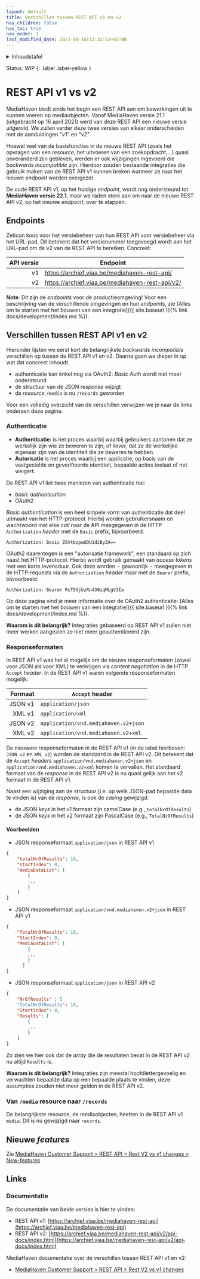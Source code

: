 ```yaml
---
layout: default
title: Verschillen tussen REST API v1 en v2
has_children: false
has_toc: true
nav_order: 3
last_modified_date: 2021-04-16T12:32:52+02:00
---
```


<details markdown="block">
  <summary>
    Inhoudstafel
  </summary>
  {: .text-delta }
1. TOC
{:toc}
</details>

Status: WIP
{: .label .label-yellow }

# REST API v1 vs v2

MediaHaven biedt sinds het begin een REST API aan om bewerkingen uit te kunnen
voeren op mediaobjecten. Vanaf MediaHaven versie 21.1 (uitgebracht op 16 april
2021) werd van deze REST API een nieuwe versie uitgerold. We zullen verder deze
twee versies van elkaar onderscheiden met de aanduidingen "v1" en "v2".

Hoewel veel van de basisfuncties in de nieuwe REST API (zoals het opvragen
van een _resource_, het uitvoeren van een zoekopdracht,...) quasi onveranderd
zijn gebleven, werden er ook wijzigingen ingevoerd die _backwards incompatible_
zijn. Hierdoor zouden bestaande integraties die gebruik maken van de REST API
v1 kunnen breken wanneer ze naar het nieuwe _endpoint_ worden overgezet.

De oude REST API v1, op het huidige _endpoint_, wordt nog ondersteund tot
**MediaHaven versie 22.1**, maar we raden sterk aan om naar de nieuwe REST
API v2, op het nieuwe _endpoint_, over te stappen.

## Endpoints

Zeticon koos voor het versiebeheer van hun REST API voor versiebeheer via het
URL-pad. Dit betekent dat het versienummer toegevoegd wordt aan het URL-pad om
de v2 van de REST API te bereiken. Concreet:

| API versie | Endpoint                                        |
|-----------:|-------------------------------------------------|
| v1         | https://archief.viaa.be/mediahaven-rest-api/    |
| v2         | https://archief.viaa.be/mediahaven-rest-api/v2/ |

**Note**: Dit zijn de _endpoints_ voor de productieomgeving! Voor een
beschrijving van de verschillende omgevingen en hun _endpoints_, zie [Alles om te
starten met het bouwen van een integratie]({{ site.baseurl }}{% link
docs/development/index.md %}).

## Verschillen tussen REST API v1 en v2

Hieronder lijsten we eerst kort de belangrijkste _backwards incompatible_
verschillen op tussen de REST API v1 en v2. Daarna gaan we dieper in op wat
dat concreet inhoudt.

- authenticatie kan énkel nog via OAuth2: _Basic Auth_ wordt niet meer ondersteund
- de structuur van de JSON _response_ wijzigt
- de _resource_ `/media` is nu `/records` geworden

Voor een volledig overzicht van de verschillen verwijzen we je naar de links
onderaan deze pagina.

### Authenticatie

- **Authenticatie**: is het proces waarbij waarbij gebruikers aantonen dat ze
  werkelijk zijn wie ze beweren te zijn, of liever, dat ze de werkelijke
  eigenaar zijn van de identiteit die ze beweren te hebben.
- **Autorisatie** is het proces waarbij een applicatie, op basis van de
  vastgestelde en geverifieerde identiteit, bepaalde acties toelaat of net
  weigert.

De REST API v1 liet twee manieren van authenticatie toe:

- _basic authentication_
- OAuth2

_Basic authentication_ is een heel simpele vorm van authenticatie dat deel
uitmaakt van het HTTP-protocol. Hierbij worden gebruikersnaam en wachtwoord met
elke _call_ naar de API meegegeven in de HTTP `Authorization` _header_ met de
`Basic` prefix, bijvoorbeeld:

    Authorization: Basic ZGVtbzpwQDU1dzByZA==

OAuth2 daarentegen is een "autorisatie framework", een standaard op zich naast
het HTTP-protocol. Hierbij wordt gebruik gemaakt van _access tokens_ met een
korte levensduur. Ook deze worden − gewoonlijk − meegegeven in de HTTP-requests
via de `Authorization` _header_ maar met de  `Bearer` prefix, bijvoorbeeld:

    Authorization: Bearer RsT5OjbzRn430zqMLgV3Ia

Op deze pagina vind je meer informatie over de OAuth2 authenticatie: [Alles om
te starten met het bouwen van een integratie]({{ site.baseurl }}{% link
docs/development/index.md %}).

**Waarom is dit belangrijk?** Integraties gebaseerd op REST API v1 zullen niet
meer werken aangezien ze niet meer geauthenticeerd zijn.

### Responseformaten

In REST API v1 was het al mogelijk om de nieuwe responseformaten (zowel voor
JSON als voor XML) te verkrijgen via _content negotiation_ in de HTTP `Accept`
_header_. In de REST API v1 waren volgende responseformaten mogelijk:

| Formaat | `Accept` header                      |
|--------:|--------------------------------------|
| JSON v1 | `application/json`                   |
|  XML v1 | `application/xml`                    |
| JSON v2 | `application/vnd.mediahaven.v2+json` |
|  XML v2 | `application/vnd.mediahaven.v2+xml`  |

De nieuwere responseformaten in de REST API v1 (in de tabel hierboven: `JSON
v2` en `XML v2`) worden de standaard in de REST API v2. Dit betekent dat de
`Accept` _headers_ `application/vnd.mediahaven.v2+json` en
`application/vnd.mediahaven.v2+xml` komen te vervallen. Het standaard formaat
van de _response_ in de REST API v2 is nu quasi gelijk aan het v2 formaat in
de REST API v1.

Naast een wijziging aan de structuur (i.e. op welk JSON-pad bepaalde data te
vinden is) van de _response_, is ook de _casing_ gewijzigd:

- de JSON _keys_ in het v1 formaat zijn camelCase (e.g., `totalNrOfResults`)
- de JSON _keys_ in het v2 formaat zijn PascalCase (e.g., `TotalNrOfResults`)

#### Voorbeelden

- JSON responseformaat `application/json` in REST API v1

```json
{
    "totalNrOfResults": 10,
    "startIndex": 0,
    "mediaDataList": [
        {
        ...
        }
    ]
}
```

- JSON responseformaat `application/vnd.mediahaven.v2+json` in REST API v1

```json
{
    "TotalNrOfResults": 10,
    "StartIndex": 0,
    "MediaDataList": [
        {
        ...
        }
      ]
}
```

- JSON responseformaat `application/json` in REST API v2

```json
{
    "NrOfResults" : 5
    "TotalNrOfResults": 10,
    "StartIndex": 0,
    "Results": [
        {
        ...
        }
    ]
}
```

Zo zien we hier ook dat de _array_ die de resultaten bevat in de REST API v2
nu altijd `Results` is.

**Waarom is dit belangrijk?** Integraties zijn meestal hoofdlettergevoelig en
verwachten bepaalde data op een bepaalde plaats te vinden, deze assumpties
zouden niet meer gelden in de REST API v2.

### Van `/media` resource naar `/records`

De belangrijkste resource, de mediaobjecten, heetten in de REST API v1 `media`.
Dit is nu gewijzigd naar `records`.

## Nieuwe _features_

Zie [MediaHaven Customer Support > REST API > Rest V2 vs v1 changes >
New-features](https://mediahaven.atlassian.net/wiki/spaces/CS/pages/2432303184/Rest+V2+vs+v1+changes#New-features)

## Links

### Documentatie

De documentatie van beide versies is hier te vinden:

- REST API v1:
  [https://archief.viaa.be/mediahaven-rest-api](https://archief.viaa.be/mediahaven-rest-api)
- REST API v2:
  [https://archief.viaa.be/mediahaven-rest-api/v2/api-docs/index.html](https://archief.viaa.be/mediahaven-rest-api/v2/api-docs/index.html)

MediaHaven documentatie over de verschillen tussen REST API v1 en v2:

- [MediaHaven Customer Support > REST API > Rest V2 vs v1
  changes](https://mediahaven.atlassian.net/wiki/spaces/CS/pages/2432303184/Rest+V2+vs+v1+changes)

